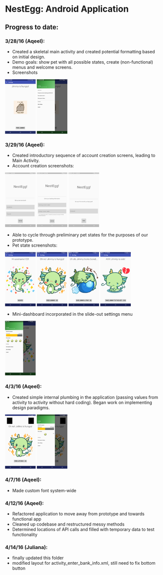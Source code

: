 # NestEgg: Android Application

## Progress to date:

### 3/28/16 (Aqeel):
* Created a skeletal main activity and created potential formatting based on initial design.
* Demo goals: show pet with all possible states, create (non-functional) menus and welcome screens.
* Screenshots
<img src="screenshots/3_28_16_main.png" width="100px" />
<img src="screenshots/3_28_16_settings.png" width="100px" />

### 3/29/16 (Aqeel):
* Created introductory sequence of account creation screens, leading to Main Activity.
* Account creation screenshots:
<img src="screenshots/3_29_16_new_account.png" width="100px" />
<img src="screenshots/3_29_16_bank_info.png" width="100px" />
<img src="screenshots/3_29_16_first_goal.png" width="100px" />

* Able to cycle through preliminary pet states for the purposes of our prototype.
* Pet state screenshots:
<img src="screenshots/3_29_16_resting.png" width="100px" />
<img src="screenshots/3_29_16_hungry.png" width="100px" />
<img src="screenshots/3_29_16_bored.png" width="100px" />
<img src="screenshots/3_29_16_sick.png" width="100px" />

* Mini-dashboard incorporated in the slide-out settings menu
<img src="screenshots/3_29_16_dashboard.png" width="100px" />

### 4/3/16 (Aqeel):
* Created simple internal plumbing in the application (passing values from activity to activity without hard coding). Began work on implementing design paradigms.
<img src="screenshots/4_3_16_base.png" width="100px" />
<img src="screenshots/4_3_16_sidebar.png" width="100px" />

### 4/7/16 (Aqeel):
* Made custom font system-wide
 
### 4/12/16 (Aqeel):
* Refactored application to move away from prototype and towards functional app
* Cleaned up codebase and restructured messy methods
* Determined locations of API calls and filled with temporary data to test functionality

### 4/14/16 (Juliana):
* finally updated this folder
* modified layout for activity_enter_bank_info.xml, still need to fix bottom button
